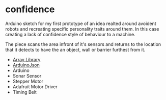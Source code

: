 # confidence

Arduino sketch for my first prototype of an idea realted around avoident robots and recreating specific personality traits around them. In this case creating a lack of confidence style of behaviour to a machine.

The piece scans the area infront of it's sensors and returns to the location that it detects to have the an object, wall or barrier furthest from it.

* [Array Library](https://github.com/jshaw/arduino-array)
* [ArduinoJson](https://github.com/bblanchon/ArduinoJson)
* Arduino
* Sonar Sensor
* Stepper Motor
* Adafruit Motor Driver
* Timing Belt



